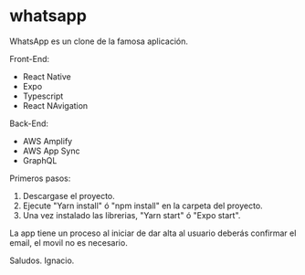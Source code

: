 # whatsapp

WhatsApp es un clone de la famosa aplicación.

Front-End:
- React Native
- Expo
- Typescript
- React NAvigation

Back-End:
- AWS Amplify
- AWS App Sync
- GraphQL

Primeros pasos:

1. Descargase el proyecto.
2. Ejecute "Yarn install" ó "npm install" en la carpeta del proyecto.
3. Una vez instalado las librerias, "Yarn start" ó "Expo start".

La app tiene un proceso al iniciar de dar alta al usuario deberás confirmar el email, el movil no es necesario.

Saludos.
Ignacio.
